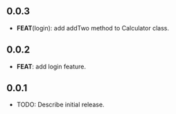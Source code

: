 ## 0.0.3

 - **FEAT**(login): add addTwo method to Calculator class.

## 0.0.2

 - **FEAT**: add login feature.

## 0.0.1

* TODO: Describe initial release.
